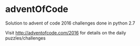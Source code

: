 # adventOfCode
Solution to advent of code 2016 challenges done in python 2.7

Visit http://adventofcode.com/2016 for details on the daily puzzles/challenges
